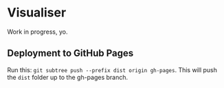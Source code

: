 # Visualiser
Work in progress, yo.

## Deployment to GitHub Pages

Run this: `git subtree push --prefix dist origin gh-pages`. This will push the `dist` folder up to the gh-pages branch.